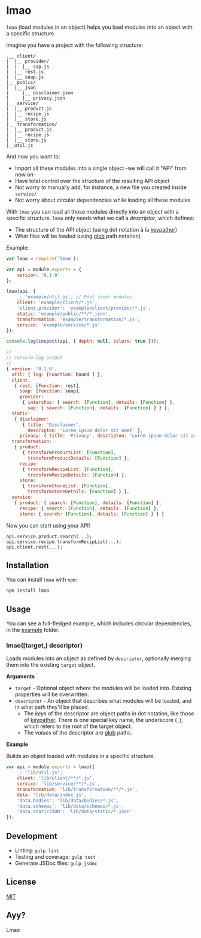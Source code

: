 # lmao

`lmao` (load modules in an object) helps you load modules into an object with a specific structure. 

Imagine you have a project with the following structure:
```
.__ client/
|  |__ provider/
|  |  |__ sap.js
|  |__ rest.js
|  |__ soap.js
|__ public/
|  |__ json
|     |__ disclaimer.json
|     |__ privacy.json
|__ service/
|  |__ product.js
|  |__ recipe.js
|  |__ store.js
|__ transformation/
|  |__ product.js
|  |__ recipe.js
|  |__ store.js
|__util.js
```

And now you want to:
* Import all these modules into a single object -we will call it "API" from now on-
* Have total control over the structure of the resulting API object
* Not worry to manually add, for instance, a new file you created inside `service/`
* Not worry about circular dependencies while loading all these modules

With `lmao` you can load all those modules directly into an object with a specific structure. `lmao` only needs what
we call a _descriptor_, which defines:
* The structure of the API object (using dot notation à la [keypather](http://npmjs.com/package/keypather))
* What files will be loaded (using [glob](https://www.npmjs.com/package/glob) path notation)

Example:
```javascript
var lmao = require('lmao');

var api = module.exports = {
    version: '0.1.0'
};

lmao(api, {
    _: 'example/util.js', // Root level modules
    client: 'example/client/*.js',
    'client.provider': 'example/client/provider/*.js',
    static: 'example/public/**/*.json',
    transformation: 'example/transformation/*.js',
    service: 'example/service/*.js'
});

console.log(inspect(api, { depth: null, colors: true }));

//
// console.log output
//
{ version: '0.1.0',
  util: { log: [Function: bound ] },
  client:
   { rest: [Function: rest],
     soap: [Function: soap],
     provider:
      { intershop: { search: [Function], details: [Function] },
        sap: { search: [Function], details: [Function] } } },
  static:
   { disclaimer:
      { title: 'Disclaimer',
        descripton: 'Lorem ipsum dolor sit amet' },
     privacy: { title: 'Privacy', descripton: 'Lorem ipsum dolor sit amet' } },
  transformation:
   { product:
      { transformProductList: [Function],
        transformProductDetails: [Function] },
     recipe:
      { transformRecipeList: [Function],
        transformRecipeDetails: [Function] },
     store:
      { transformStoreList: [Function],
        transformStoreDetails: [Function] } },
  service:
   { product: { search: [Function], details: [Function] },
     recipe: { search: [Function], details: [Function] },
     store: { search: [Function], details: [Function] } } }
```

Now you can start using your API!

```
api.service.product.search(...);
api.service.recipe.transformRecipList(...);
api.client.rest(...);
```

## Installation

You can install `lmao` with `npm`:

```
npm install lmao
```

## Usage

You can see a full-fledged example, which includes circular dependencies, in the [example](example) folder.

### lmao([target,] descriptor)

Loads modules into an object as defined by `descriptor`, optionally merging them into the existing `target` object.

**Arguments**

* `target` - Optional object where the modules will be loaded into. Existing properties will be overwritten.
* `descriptor` - An object that describes what modules will be loaded, and in what path they'll be placed.
  * The _keys_ of the descriptor are object paths in dot notation, like those of [keypather](http://npmjs.com/package/keypather). There is one special key name, the underscore (`_`), which refers to the root of the target object.   
  * The _values_ of the descriptor are [glob](https://www.npmjs.com/package/glob) paths.

**Example**

Builds an object loaded with modules in a specific structure. 

```javascript
var api = module.exports = lmao({
    _: 'lib/util.js',
    client: 'lib/client/**/*.js',
    service: 'lib/service/**/*.js', 
    transformation: 'lib/transformation/**/*.js',
    data: 'lib/data/index.js',
    'data.bodies': 'lib/data/bodies/*.js',
    'data.schemas': 'lib/data/schemas/*.js',
    'data.staticJSON': 'lib/data/static/*.json'
});
```


## Development

* Linting: `gulp lint`
* Testing and coverage: `gulp test`
* Generate JSDoc files: `gulp jsdoc`

## License

[MIT](LICENSE)

## Ayy?

Lmao